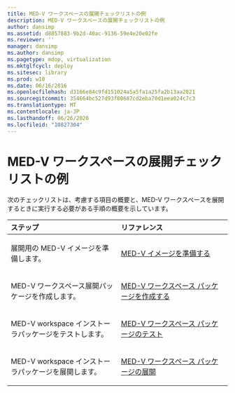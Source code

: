 ```yaml
---
title: MED-V ワークスペースの展開チェックリストの例
description: MED-V ワークスペースの展開チェックリストの例
author: dansimp
ms.assetid: d8857883-9b2d-40ac-9136-59e4e20e02fe
ms.reviewer: ''
manager: dansimp
ms.author: dansimp
ms.pagetype: mdop, virtualization
ms.mktglfcycl: deploy
ms.sitesec: library
ms.prod: w10
ms.date: 06/16/2016
ms.openlocfilehash: d3166e84c9fd151024a5a5fa1a25fa2b13aa2821
ms.sourcegitcommit: 354664bc527d93f80687cd2eba70d1eea024c7c3
ms.translationtype: MT
ms.contentlocale: ja-JP
ms.lasthandoff: 06/26/2020
ms.locfileid: "10827304"
---
```

# MED-V ワークスペースの展開チェックリストの例


次のチェックリストは、考慮する項目の概要と、MED-V ワークスペースを展開するときに実行する必要がある手順の概要を示しています。

<table>
<colgroup>
<col width="50%" />
<col width="50%" />
</colgroup>
<thead>
<tr class="header">
<th align="left">ステップ</th>
<th align="left">リファレンス</th>
</tr>
</thead>
<tbody>
<tr class="odd">
<td align="left"><p>展開用の MED-V イメージを準備します。</p></td>
<td align="left"><p><a href="prepare-a-med-v-image.md" data-raw-source="[Prepare a MED-V Image](prepare-a-med-v-image.md)">MED-V イメージを準備する</a></p></td>
</tr>
<tr class="even">
<td align="left"><p>MED-V ワークスペース展開パッケージを作成します。</p></td>
<td align="left"><p><a href="create-a-med-v-workspace-package.md" data-raw-source="[Create a MED-V Workspace Package](create-a-med-v-workspace-package.md)">MED-V ワークスペース パッケージを作成する</a></p></td>
</tr>
<tr class="odd">
<td align="left"><p>MED-V workspace インストーラパッケージをテストします。</p></td>
<td align="left"><p><a href="testing-the-med-v-workspace-package.md" data-raw-source="[Testing the MED-V Workspace Package](testing-the-med-v-workspace-package.md)">MED-V ワークスペース パッケージのテスト</a></p></td>
</tr>
<tr class="even">
<td align="left"><p>MED-V workspace インストーラパッケージを展開します。</p></td>
<td align="left"><p><a href="deploying-the-med-v-workspace-package.md" data-raw-source="[Deploying the MED-V Workspace Package](deploying-the-med-v-workspace-package.md)">MED-V ワークスペース パッケージの展開</a></p></td>
</tr>
</tbody>
</table>

 

 

 





